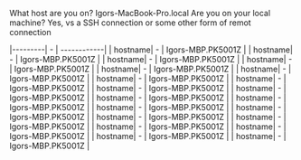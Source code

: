 What host are you on?
Igors-MacBook-Pro.local
Are you on your local machine?
Yes, vs a SSH connection or some other form of remot connection


|---------| - | ------------|
| hostname| - | Igors-MBP.PK5001Z |
| hostname| - | Igors-MBP.PK5001Z |
| hostname| - | Igors-MBP.PK5001Z |
| hostname| - | Igors-MBP.PK5001Z |
| hostname| - | Igors-MBP.PK5001Z |
| hostname| - | Igors-MBP.PK5001Z |
| hostname| - | Igors-MBP.PK5001Z |
| hostname| - | Igors-MBP.PK5001Z |
| hostname| - | Igors-MBP.PK5001Z |
| hostname| - | Igors-MBP.PK5001Z |
| hostname| - | Igors-MBP.PK5001Z |
| hostname| - | Igors-MBP.PK5001Z |
| hostname| - | Igors-MBP.PK5001Z |
| hostname| - | Igors-MBP.PK5001Z |
| hostname| - | Igors-MBP.PK5001Z |
| hostname| - | Igors-MBP.PK5001Z |
| hostname| - | Igors-MBP.PK5001Z |
| hostname| - | Igors-MBP.PK5001Z |
| hostname| - | Igors-MBP.PK5001Z |
| hostname| - | Igors-MBP.PK5001Z |


